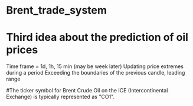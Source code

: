 # Brent_trade_system
# Third idea about the prediction of oil prices 
Time frame = 1d, 1h, 15 min (may be week later)
Updating price extremes during a period
Exceeding the boundaries of the previous candle, leading range


#The ticker symbol for Brent Crude Oil on the ICE (Intercontinental Exchange) is typically represented as "CO1".

